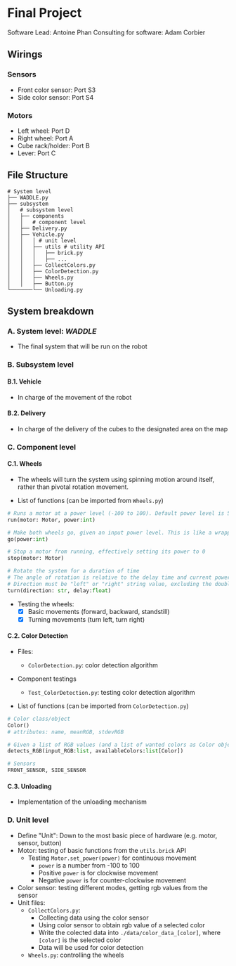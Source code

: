 # Final Project
Software Lead: Antoine Phan
Consulting for software: Adam Corbier

## Wirings
### Sensors
- Front color sensor: Port S3
- Side color sensor: Port S4

### Motors
- Left wheel: Port D
- Right wheel: Port A
- Cube rack/holder: Port B
- Lever: Port C

## File Structure
```shell
# System level
├── WADDLE.py
├── subsystem
│	# subsystem level
│   ├── components
│   │   # component level
│   ├── Delivery.py
│   ├── Vehicle.py
│   │   │ # unit level
│   │   ├── utils # utility API
│   │   │   ├── brick.py
│   │   │   ├── ...
│   │   ├── CollectColors.py
│   │   ├── ColorDetection.py
│   │   ├── Wheels.py
│   │   ├── Button.py
└───────└── Unloading.py
```

## System breakdown
### A. System level: ***WADDLE***
- The final system that will be run on the robot

### B. Subsystem level
#### B.1. Vehicle
- In charge of the movement of the robot
#### B.2. Delivery
- In charge of the delivery of the cubes to the designated area on the map

### C. Component level
#### C.1. Wheels
- The wheels will turn the system using spinning motion around itself, rather than pivotal rotation movement.

- List of functions (can be imported from `Wheels.py`)

```py
# Runs a motor at a power level (-100 to 100). Default power level is 50 [%]
run(motor: Motor, power:int)

# Make both wheels go, given an input power level. This is like a wrapper function of run(). Default power level is 50[%]
go(power:int)

# Stop a motor from running, effectively setting its power to 0
stop(motor: Motor)

# Rotate the system for a duration of time
# The angle of rotation is relative to the delay time and current power of motor
# Direction must be "left" or "right" string value, excluding the double quotes. Delay is a floating point number.
turn(direction: str, delay:float)
```

- Testing the wheels:
	- [x] Basic movements (forward, backward, standstill)
	- [x] Turning movements (turn left, turn right)

#### C.2. Color Detection
- Files: 
  - `ColorDetection.py`: color detection algorithm
- Component testings
	- `Test_ColorDetection.py`: testing color detection algorithm

- List of functions (can be imported from `ColorDetection.py`)
```python
# Color class/object
Color()
# attributes: name, meanRGB, stdevRGB

# Given a list of RGB values (and a list of wanted colors as Color objects), return the color that is closest to the input RGB values
detects_RGB(input_RGB:list, availableColors:list[Color])

# Sensors
FRONT_SENSOR, SIDE_SENSOR
```
#### C.3. Unloading
- Implementation of the unloading mechanism

### D. Unit level
- Define "Unit": Down to the most basic piece of hardware (e.g. motor, sensor, button)
- Motor: testing of basic functions from the `utils.brick` API
  - Testing `Motor.set_power(power)` for continuous movement
	- `power` is a number from -100 to 100
	- Positive `power` is for clockwise movement
	- Negative `power` is for counter-clockwise movement
- Color sensor: testing different modes, getting rgb values from the sensor
- Unit files:
	- `CollectColors.py`: 
    	- Collecting data using the color sensor
    	- Using color sensor to obtain rgb value of a selected color
    	- Write the colected data into `./data/color_data_[color]`, where `[color]` is the selected color
    	- Data will be used for color detection
	- `Wheels.py`: controlling the wheels


















